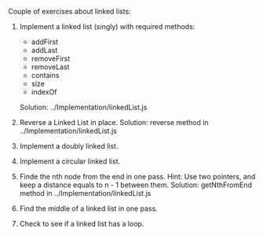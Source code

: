 Couple of exercises about linked lists:

1) Implement a linked list (singly) with required methods:
   - addFirst
   - addLast
   - removeFirst
   - removeLast
   - contains
   - size
   - indexOf

   Solution: ../Implementation/linkedList.js

2) Reverse a Linked List in place.
   Solution: reverse method in ../Implementation/linkedList.js

3) Implement a doubly linked list.
4) Implement a circular linked list.

5) Finde the nth node from the end in one pass.
   Hint: Use two pointers, and keep a distance equals to n - 1 between them.
   Solution: getNthFromEnd method in ../Implementation/linkedList.js

6) Find the middle of a linked list in one pass.
7) Check to see if a linked list has a loop.